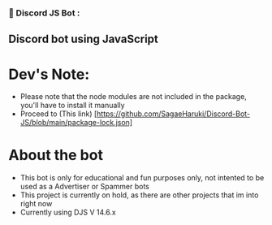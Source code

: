 ### 🔨 Discord JS Bot :
Discord bot using JavaScript
---

<h1>Dev's Note:</h1>

- Please note that the node modules are not included in the package, you'll have to install it manually
- Proceed to (This link) [https://github.com/SagaeHaruki/Discord-Bot-JS/blob/main/package-lock.json]

<h1>About the bot</h1>

- This bot is only for educational and fun purposes only, not intented to be used as a Advertiser or Spammer bots
- This project is currently on hold, as there are other projects that im into right now
- Currently using DJS V 14.6.x


